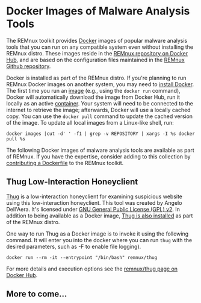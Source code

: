 # Docker Images of Malware Analysis Tools

The REMnux toolkit provides [Docker](https://www.docker.com) images of popular malware analysis tools that you can run on any compatible system even without installing the REMnux distro. These images reside in the [REMnux repository on Docker Hub](https://hub.docker.com/u/remnux), and are based on the configuration files maintained in the [REMnux Github repository](https://github.com/REMnux/docker).

Docker is installed as part of the REMnux distro. If you're planning to run REMnux Docker images on another system, you may need to [install Docker](https://docs.docker.com/get-docker/). The first time you run an [image](https://jfrog.com/knowledge-base/a-beginners-guide-to-understanding-and-building-docker-images/) \(e.g., using the `docker run` command\), Docker will automatically download the image from Docker Hub, run it locally as an active [container](https://www.docker.com/resources/what-container). Your system will need to be connected to the internet to retrieve the image; afterwards, Docker will use a locally cached copy. You can use the `docker pull` command to update the cached version of the image. To update all local images from a Linux-like shell, run:

```text
docker images |cut -d' ' -f1 | grep -v REPOSITORY | xargs -I %s docker pull %s
```

The following Docker images of malware analysis tools are available as part of REMnux. If you have the expertise, consider adding to this collection by [contributing a Dockerfile](../get-involved/add-or-update-tools/contribute-a-dockerfile.md) to the REMnux toolkit.

## Thug Low-Interaction Honeyclient <a id="thug"></a>

[Thug](https://github.com/buffer/thug) is a low-interaction honeyclient for examining suspicious website using this low-interaction honeyclient. This tool was created by Angelo Dell'Aera. It's licensed under [GNU General Public License \(GPL\) v2](https://github.com/buffer/thug/blob/master/LICENSE.txt). In addition to being available as a Docker image, [Thug is also installed](../discover-the-tools/explore+network+interactions/connecting.md#thug) as part of the REMnux distro.

One way to run Thug as a Docker image is to invoke it using the following command. It will enter you into the docker where you can run `thug` with the desired parameters, such as -F to enable file logging\).

```text
docker run --rm -it --entrypoint "/bin/bash" remnux/thug
```

For more details and execution options see the [remnux/thug page on Docker Hub](https://github.com/REMnux/docker/tree/master/thug).

## More to come...

